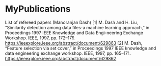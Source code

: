 # MyPublications
List of refereed papers (Manoranjan Dash)
[1]	M. Dash and H. Liu, “Similarity detection among data files-a machine learning approach,” in Proceedings 1997 IEEE Knowledge and Data Engi-neering Exchange Workshop. IEEE, 1997, pp. 172–179. https://ieeexplore.ieee.org/abstract/document/629863
[2]	M. Dash, “Feature selection via set cover,” in Proceedings 1997 IEEE knowledge and data engineering exchange workshop. IEEE, 1997, pp. 165–171. https://ieeexplore.ieee.org/abstract/document/629862

